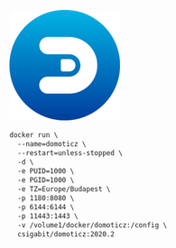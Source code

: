 [![domoticz](https://github.com/domoticz/domoticz/raw/master/www/images/logo.png)](https://www.domoticz.com)

```
docker run \
  --name=domoticz \
  --restart=unless-stopped \
  -d \
  -e PUID=1000 \
  -e PGID=1000 \
  -e TZ=Europe/Budapest \
  -p 1180:8080 \
  -p 6144:6144 \
  -p 11443:1443 \
  -v /volume1/docker/domoticz:/config \
  csigabit/domoticz:2020.2
  
```
